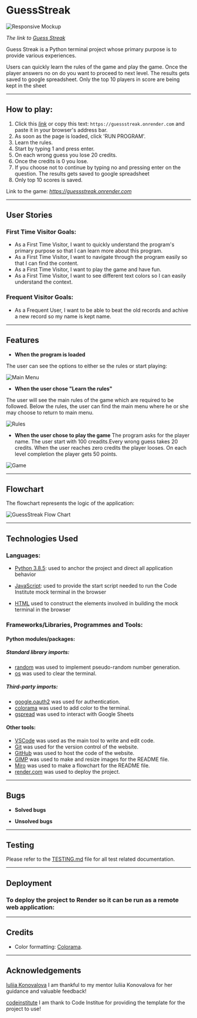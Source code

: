 # GuessStreak

![Responsive Mockup](documentation/responsive_mockup.png)

*The link to [Guess Streak](https://guessstreak.onrender.com/)*

Guess Streak is a Python terminal project whose primary purpose is to provide various experiences.

Users can quickly learn the rules of the game and play the game. Once the player answers no on do you want to proceed to next level. The results gets saved to google spreadsheet. Only the top 10 players in score are being kept in the sheet

---

## How to play:

  1. Click this *[link](https://guessstreak.onrender.com)* or copy this text: `https://guessstreak.onrender.com` and paste it in your browser's address bar.
  2. As soon as the page is loaded, click 'RUN PROGRAM'.
  3. Learn the rules.
  4. Start by typing 1 and press enter.
  5. On each wrong guess you lose 20 credits.
  6. Once the credits is 0 you lose.
  7. If you choose not to continue by typing no and pressing enter on the question. The results gets saved to google spreadsheet
  8. Only top 10 scores is saved.


  Link to the game: *https://guessstreak.onrender.com*

---

## User Stories
### First Time Visitor Goals:

* As a First Time Visitor, I want to quickly understand the program's primary purpose so that I can learn more about this program.
* As a First Time Visitor, I want to navigate through the program easily so that I can find the content.
* As a First Time Visitor, I want to play the game and have fun.
* As a First Time Visitor, I want to see different text colors so I can easily understand the context.

### Frequent Visitor Goals:
* As a Frequent User, I want to be able to beat the old records and achive a new record so my name is kept name.
---

## Features
  
  - **When the program is loaded**

  The user can see the options to either se the rules or start playing:
  
  ![Main Menu](documentation/features/start.png)


  - **When the user chose "Learn the rules"**

  The user will see the main rules of the game which are required to be followed.
  Below the rules, the user can find the main menu where he or she may choose to return to main menu.

  ![Rules](documentation/features/rules.png)

  - **When the user chose to play the game**
  The program asks for the player name.
  The user start with 100 creadits.Every wrong guess takes 20 credits. When the user reaches zero credits the player looses.
  On each level completion the player gets 50 points.

  ![Game](documentation/features/game.png)

---

## Flowchart

The flowchart represents the logic of the application:

  ![GuessStreak Flow Chart](documentation/flowchart.png)


---


## Technologies Used

### Languages:

- [Python 3.8.5](https://www.python.org/downloads/release/python-385/): used to anchor the project and direct all application behavior

- [JavaScript](https://www.javascript.com/): used to provide the start script needed to run the Code Institute mock terminal in the browser

- [HTML](https://developer.mozilla.org/en-US/docs/Web/HTML) used to construct the elements involved in building the mock terminal in the browser

### Frameworks/Libraries, Programmes and Tools:
#### Python modules/packages:

##### Standard library imports:

- [random](https://docs.python.org/3/library/random.html) was used to implement pseudo-random number generation.
- [os](https://docs.python.org/3/library/os.html ) was used to clear the terminal.
##### Third-party imports:

- [google.oauth2](https://developers.google.com/identity/protocols/oauth2/javascript-implicit-flow) was used for authentication.
- [colorama](https://pypi.org/project/colorama/) was used to add color to the terminal.
- [gspread](https://docs.gspread.org/en/v5.12.1/) was used to interact with Google Sheets

#### Other tools:

- [VSCode](https://code.visualstudio.com/) was used as the main tool to write and edit code.
- [Git](https://git-scm.com/) was used for the version control of the website.
- [GitHub](https://github.com/) was used to host the code of the website.
- [GIMP](https://www.gimp.org/) was used to make and resize images for the README file.
- [Miro](https://miro.com/) was used to make a flowchart for the README file.
- [render.com](https://render.com/) was used to deploy the project.

---

## Bugs

+ **Solved bugs**

+ **Unsolved bugs**

---
## Testing

Please refer to the [TESTING.md](TESTING.md) file for all test related documentation.

---
## Deployment

### To deploy the project to Render so it can be run as a remote web application:


---
## Credits

- Color formatting: [Colorama](https://pypi.org/project/colorama/).

---
## Acknowledgements

[Iuliia Konovalova](https://github.com/IuliiaKonovalova)
I am thankful to my mentor Iuliia Konovalova for her guidance and valuable feedback!

[codeinstitute](https://codeinstitute.net/se/)
I am thank to Code Institue for providing the template for the project to use!